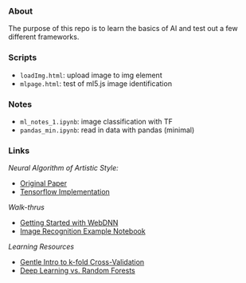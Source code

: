 
### About

The purpose of this repo is to learn the basics of AI and test out a few different frameworks.

### Scripts
* `loadImg.html`: upload image to img element
* `mlpage.html`: test of ml5.js image identification

### Notes
* `ml_notes_1.ipynb`: image classification with TF
* `pandas_min.ipynb`: read in data with pandas (minimal)

### Links

*Neural Algorithm of Artistic Style:*
* <a href=https://arxiv.org/pdf/1508.06576.pdf> Original Paper </a>
* <a href=https://github.com/cysmith/neural-style-tf> Tensorflow Implementation </a>

*Walk-thrus*
* <a href=https://milhidaka.github.io/webdnn-exercise/> Getting Started with WebDNN</a>
* <a href=https://github.com/MGCodesandStats/image-recognition-with-keras-convolutional-neural-networks/blob/master/.ipynb_checkpoints/keras%20images-checkpoint.ipynb> Image Recognition Example Notebook </a>

*Learning Resources*
* <a href=https://machinelearningmastery.com/k-fold-cross-validation/> Gentle Intro to k-fold Cross-Validation </a>
* <a href=https://perso.univ-st-etienne.fr/fod07375/Workshop/assets/slides/Presentation_Wolf.pdf> Deep Learning vs. Random Forests </a>
